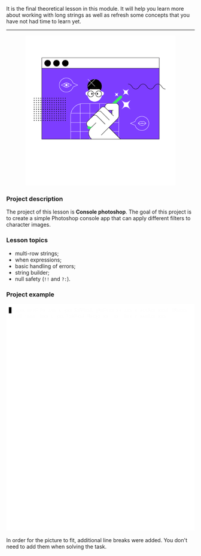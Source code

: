 It is the final theoretical lesson in this module. 
It will help you learn more about working with long strings 
as well as refresh some concepts that you have not had time to learn yet.

----

<p align="center">
    <img src="../../utils/src/main/resources/images/part1/almost.done/game.png" alt="Console photoshop" width="400"/>
</p>

### Project description

The project of this lesson is **Console photoshop**.
The goal of this project is to create a simple Photoshop console app 
that can apply different filters to character images.

### Lesson topics

- multi-row strings;
- when expressions;
- basic handling of errors;
- string builder;
- null safety (`!!` and `?:`).

### Project example

![Console photoshop example](../../utils/src/main/resources/images/part1/almost.done/game.gif "Console photoshop example")

In order for the picture to fit, additional line breaks were added.
You don't need to add them when solving the task.
